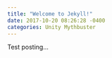 ```yaml
---
title: "Welcome to Jekyll!"
date: 2017-10-20 08:26:28 -0400
categories: Unity Mythbuster
---
```

Test posting...
